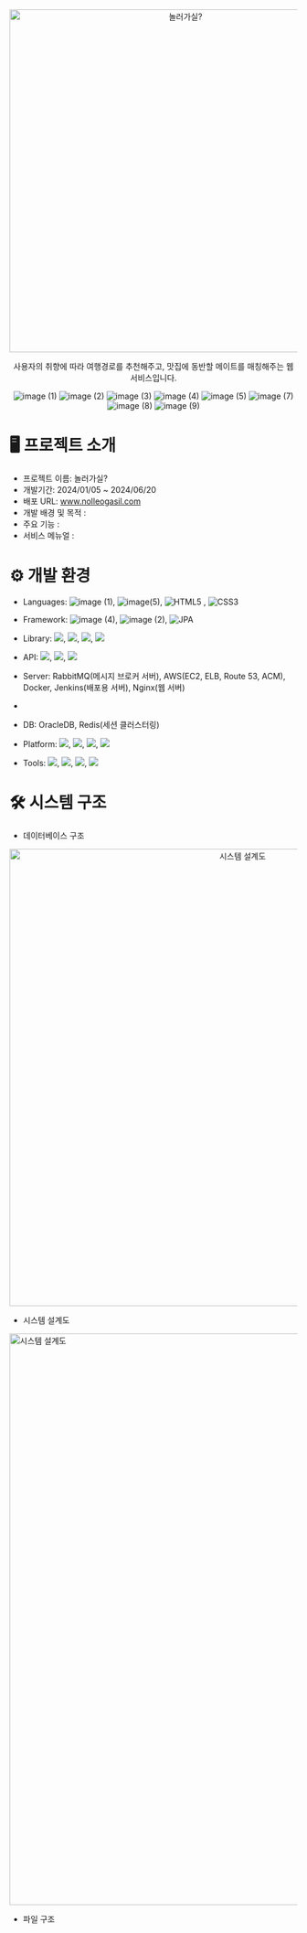 <div align="center">

<img src="https://github.com/fourroro/nolleogasil_backend/blob/chon/README_images/banner.jpg" alt="놀러가실?" width="600px" />


사용자의 취향에 따라 여행경로를 추천해주고, 맛집에 동반할 메이트를 매칭해주는 웹 서비스입니다.

![image (1)](https://github.com/user-attachments/assets/2d7a2ac4-8142-4f00-9a04-eb7d1c97c499)
![image (2)](https://github.com/user-attachments/assets/115dadb1-ce68-4a39-a86b-6e953606ad97)
![image (3)](https://github.com/user-attachments/assets/f6071a6a-e644-4e28-a95e-3dfcfced44b7)
![image (4)](https://github.com/user-attachments/assets/954dbc16-fb5a-42a5-b8d6-7c18284babd0)
![image (5)](https://github.com/user-attachments/assets/6a571716-8298-46a2-817a-3858709f410a)
![image (7)](https://github.com/user-attachments/assets/76cbac91-1143-41ef-9f85-e67e05d71eef)
![image (8)](https://github.com/user-attachments/assets/a8f7c42c-44f8-4d70-af2b-9a767f1dcff3)
![image (9)](https://github.com/user-attachments/assets/69d4a3de-4758-4295-a7ee-8ac9677fdd87)

</div>

# 🖥 프로젝트 소개


+ 프로젝트 이름: 놀러가실?
+ 개발기간: 2024/01/05 ~ 2024/06/20
+ 배포 URL: www.nolleogasil.com
+ 개발 배경 및 목적 : 
+ 주요 기능 : 
+ 서비스 메뉴얼 : 


# ⚙ 개발 환경


+ Languages: ![image (1)](https://img.shields.io/badge/JAVA-E34F26?style=flat&logo=java&logoColor=white), ![image(5)](https://img.shields.io/badge/JS-F7DF1E?style=flat&logo=JavaScript&logoColor=white), ![HTML5](https://img.shields.io/badge/html5-%23E34F26.svg?style=flat&logo=html5&logoColor=white)
  , ![CSS3](https://img.shields.io/badge/css3-%231572B6.svg?style=flate&logo=css3&logoColor=white)

+ Framework: ![image (4)](https://img.shields.io/badge/React-61DAFB?style=flate&logo=React&logoColor=white), ![image (2)](https://img.shields.io/badge/springBoot-6DB33F?style=flate&logo=SpringBoot&logoColor=white), ![JPA](https://img.shields.io/badge/JPA-6DB33F?style=flat&logo=&logoColor=white)
+ Library: <img src="https://img.shields.io/badge/WebSocket-2072EF?style=flat&logoColor=white">, 
           <img src="https://img.shields.io/badge/STOMP-41454A?style=flat&logoColor=white">, 
           <img src="https://img.shields.io/badge/SockJS(실시간채팅)-F56640?style=flat&logoColor=white">, 
           <img src="https://img.shields.io/badge/Axios-5A29E4?style=flat&logo=Axios&logoColor=white">
+ API: <img src="https://img.shields.io/badge/Kakao Login API-FFCD00?style=flat&logo=Kakao&logoColor=white">, 
       <img src="https://img.shields.io/badge/Kakao Map API-FFCD00?style=flat&logo=Kakao&logoColor=white">, 
       <img src="https://img.shields.io/badge/OpenAI API-412991?style=flat&logo=OpenAI&logoColor=white">
+ Server: RabbitMQ(메시지 브로커 서버), AWS(EC2, ELB, Route 53, ACM), Docker, Jenkins(배포용 서버), Nginx(웹 서버)
+ 
+ DB: OracleDB, Redis(세션 클러스터링)
+ Platform: <img src="https://img.shields.io/badge/Notion-000000?style=flat&logo=Notion&logoColor=white">, <img src="https://img.shields.io/badge/Jira-0052CC?style=flat&logo=Jira&logoColor=white">, <img src="https://img.shields.io/badge/Microsoft Teams-8F9ADC?style=flat&logo=Microsoft Teams&logoColor=white">, <img src="https://img.shields.io/badge/GitHub-181717?style=flat&logo=GitHub&logoColor=white">
+ Tools: <img src="https://img.shields.io/badge/ERMaster(Eclipse)-2C2255?style=flat&logo=Eclipse IDE&logoColor=white">, <img src="https://img.shields.io/badge/IntelliJ IDEA-000000?style=flat&logo=IntelliJ IDEA&logoColor=white">, <img src="https://img.shields.io/badge/VSCode-007ACC?style=flat&logo=Visual Studio Code&logoColor=white"/>, <img src="https://img.shields.io/badge/SQL Developer-CEF279?style=flat&logo=SQL Developer&logoColor=white">


# 🛠 시스템 구조


+ 데이터베이스 구조
<div align="center">
  <img src="https://github.com/fourroro/nolleogasil_backend/blob/chon/README_images/DB_Schema.png" alt="시스템 설계도" width="800px" />
</div><p/>


+ 시스템 설계도
<img src="https://github.com/fourroro/nolleogasil_backend/blob/chon/README_images/system_architecture.jpg" alt="시스템 설계도" width="1000px" />


+ 파일 구조
